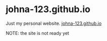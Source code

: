 # johna-123.github.io
Just my personal website.
<a href="https://johna-123.github.io/" target="_blank">johna-123.github.io</a>

NOTE: the site is not ready yet
